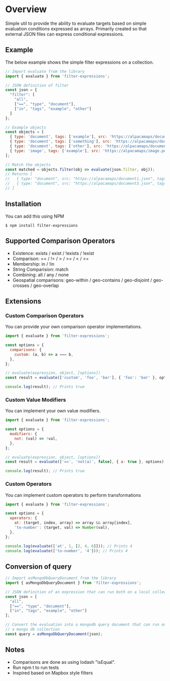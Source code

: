 # Overview

Simple util to provide the ability to evaluate targets based on simple evaluation conditions expressed as arrays. Primarily created so that external JSON files can express conditional expressions.

## Example

The below example shows the simple filter expressions on a collection.

```javascript
// Import evaluate from the library
import { evaluate } from 'filter-expressions';

// JSON definition of filter
const json = {
  "filter": [
    "all",
    ["==", "type", "document"],
    ["in", "tags", "example", "other"]
  ]
};

// Example objects
const objects = [
  { type: 'document', tags: ['example'], src: 'https://alpacamaps/document1.json' },
  { type: 'document', tags: ['something'], src: 'https://alpacamaps/document2.json' },
  { type: 'document', tags: ['other'], src: 'https://alpacamaps/document3.json' },
  { type: 'image', tags: ['example'], src: 'https://alpacamaps/image.png' }
];

// Match the objects
const matched = objects.filter(obj => evaluate(json.filter, obj));
// Returns [
//   { type: "document", src: "https://alpacamaps/document1.json", tags: ["example"] },
//   { type: "document", src: "https://alpacamaps/document3.json", tags: ["other"] }
// ]
```

## Installation

You can add this using NPM

```
$ npm install filter-expressions
```

## Supported Comparison Operators

* Existence: exists / exist / !exists / !exist
* Comparison: == / != / > / >= / < / <=
* Membership: in / !in
* String Comparision: match
* Combining: all / any / none
* Geospatial comparisons: geo-within / geo-contains / geo-disjoint / geo-crosses / geo-overlap

## Extensions

### Custom Comparison Operators

You can provide your own comparison operator implementations.

```javascript
import { evaluate } from 'filter-expressions';

const options = {
  comparisons: {
    custom: (a, b) => a === b,
  },
};

// evaluate(expression, object, [options])
const result = evaluate(['custom', 'foo', 'bar'], { 'foo': 'bar' }, options);

console.log(result); // Prints true
```

### Custom Value Modifiers

You can implement your own value modifiers.

```javascript
import { evaluate } from 'filter-expressions';

const options = {
  modifiers: {
    not: (val) => !val,
  },
};

// evaluate(expression, object, [options])
const result = evaluate(['==', 'not(a)', false], { a: true }, options);

console.log(result); // Prints true
```

### Custom Operators

You can implement custom operators to perform transformations

```javascript
import { evaluate } from 'filter-expressions';

const options = {
  operators: {
    at: (target, index, array) => array && array[index],
    'to-number': (target, val) => Number(val),
  },
};

console.log(evaluate(['at', 1, [2, 4, 6]])); // Prints 4
console.log(evaluate(['to-number', '4'])); // Prints 4
```

## Conversion of query

```javascript
// Import asMongoDbQueryDocument from the library
import { asMongoDbQueryDocument } from 'filter-expressions';

// JSON definition of an expression that can run both on a local collection
const json = [
  "all",
  ["==", "type", "document"],
  ["in", "tags", "example", "other"]
];

// Convert the evaluation into a mongodb query document that can run on
// a mongo db collection
const query = asMongoDbQueryDocument(json);
```

## Notes

* Comparisons are done as using lodash "isEqual".
* Run npm t to run tests
* Inspired based on Mapbox style filters
